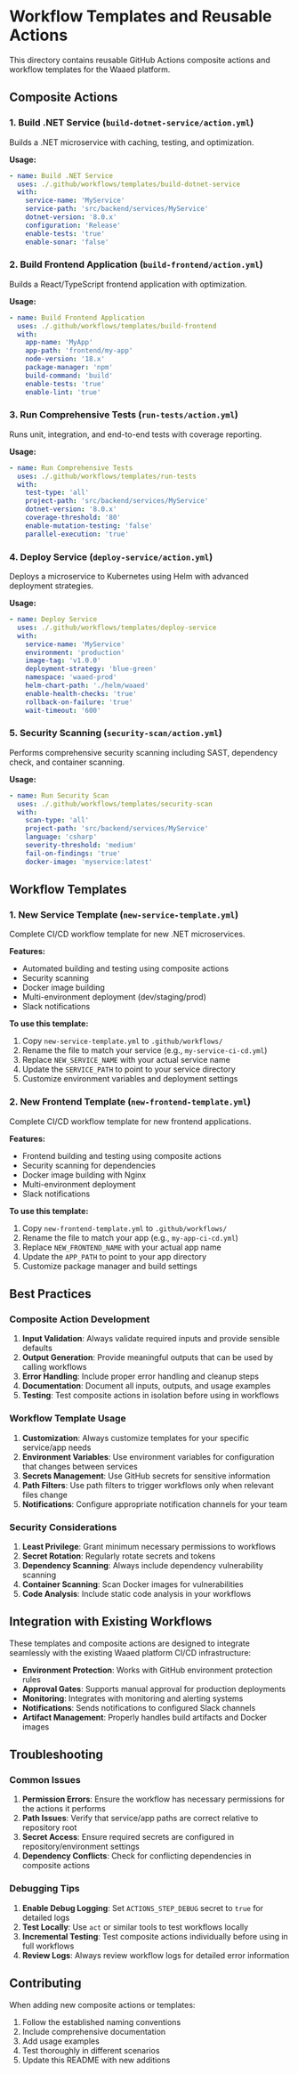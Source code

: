 # Workflow Templates and Reusable Actions

This directory contains reusable GitHub Actions composite actions and workflow templates for the Waaed platform.

## Composite Actions

### 1. Build .NET Service (`build-dotnet-service/action.yml`)
Builds a .NET microservice with caching, testing, and optimization.

**Usage:**
```yaml
- name: Build .NET Service
  uses: ./.github/workflows/templates/build-dotnet-service
  with:
    service-name: 'MyService'
    service-path: 'src/backend/services/MyService'
    dotnet-version: '8.0.x'
    configuration: 'Release'
    enable-tests: 'true'
    enable-sonar: 'false'
```

### 2. Build Frontend Application (`build-frontend/action.yml`)
Builds a React/TypeScript frontend application with optimization.

**Usage:**
```yaml
- name: Build Frontend Application
  uses: ./.github/workflows/templates/build-frontend
  with:
    app-name: 'MyApp'
    app-path: 'frontend/my-app'
    node-version: '18.x'
    package-manager: 'npm'
    build-command: 'build'
    enable-tests: 'true'
    enable-lint: 'true'
```

### 3. Run Comprehensive Tests (`run-tests/action.yml`)
Runs unit, integration, and end-to-end tests with coverage reporting.

**Usage:**
```yaml
- name: Run Comprehensive Tests
  uses: ./.github/workflows/templates/run-tests
  with:
    test-type: 'all'
    project-path: 'src/backend/services/MyService'
    dotnet-version: '8.0.x'
    coverage-threshold: '80'
    enable-mutation-testing: 'false'
    parallel-execution: 'true'
```

### 4. Deploy Service (`deploy-service/action.yml`)
Deploys a microservice to Kubernetes using Helm with advanced deployment strategies.

**Usage:**
```yaml
- name: Deploy Service
  uses: ./.github/workflows/templates/deploy-service
  with:
    service-name: 'MyService'
    environment: 'production'
    image-tag: 'v1.0.0'
    deployment-strategy: 'blue-green'
    namespace: 'waaed-prod'
    helm-chart-path: './helm/waaed'
    enable-health-checks: 'true'
    rollback-on-failure: 'true'
    wait-timeout: '600'
```

### 5. Security Scanning (`security-scan/action.yml`)
Performs comprehensive security scanning including SAST, dependency check, and container scanning.

**Usage:**
```yaml
- name: Run Security Scan
  uses: ./.github/workflows/templates/security-scan
  with:
    scan-type: 'all'
    project-path: 'src/backend/services/MyService'
    language: 'csharp'
    severity-threshold: 'medium'
    fail-on-findings: 'true'
    docker-image: 'myservice:latest'
```

## Workflow Templates

### 1. New Service Template (`new-service-template.yml`)
Complete CI/CD workflow template for new .NET microservices.

**Features:**
- Automated building and testing using composite actions
- Security scanning
- Docker image building
- Multi-environment deployment (dev/staging/prod)
- Slack notifications

**To use this template:**
1. Copy `new-service-template.yml` to `.github/workflows/`
2. Rename the file to match your service (e.g., `my-service-ci-cd.yml`)
3. Replace `NEW_SERVICE_NAME` with your actual service name
4. Update the `SERVICE_PATH` to point to your service directory
5. Customize environment variables and deployment settings

### 2. New Frontend Template (`new-frontend-template.yml`)
Complete CI/CD workflow template for new frontend applications.

**Features:**
- Frontend building and testing using composite actions
- Security scanning for dependencies
- Docker image building with Nginx
- Multi-environment deployment
- Slack notifications

**To use this template:**
1. Copy `new-frontend-template.yml` to `.github/workflows/`
2. Rename the file to match your app (e.g., `my-app-ci-cd.yml`)
3. Replace `NEW_FRONTEND_NAME` with your actual app name
4. Update the `APP_PATH` to point to your app directory
5. Customize package manager and build settings

## Best Practices

### Composite Action Development
1. **Input Validation**: Always validate required inputs and provide sensible defaults
2. **Output Generation**: Provide meaningful outputs that can be used by calling workflows
3. **Error Handling**: Include proper error handling and cleanup steps
4. **Documentation**: Document all inputs, outputs, and usage examples
5. **Testing**: Test composite actions in isolation before using in workflows

### Workflow Template Usage
1. **Customization**: Always customize templates for your specific service/app needs
2. **Environment Variables**: Use environment variables for configuration that changes between services
3. **Secrets Management**: Use GitHub secrets for sensitive information
4. **Path Filters**: Use path filters to trigger workflows only when relevant files change
5. **Notifications**: Configure appropriate notification channels for your team

### Security Considerations
1. **Least Privilege**: Grant minimum necessary permissions to workflows
2. **Secret Rotation**: Regularly rotate secrets and tokens
3. **Dependency Scanning**: Always include dependency vulnerability scanning
4. **Container Scanning**: Scan Docker images for vulnerabilities
5. **Code Analysis**: Include static code analysis in your workflows

## Integration with Existing Workflows

These templates and composite actions are designed to integrate seamlessly with the existing Waaed platform CI/CD infrastructure:

- **Environment Protection**: Works with GitHub environment protection rules
- **Approval Gates**: Supports manual approval for production deployments
- **Monitoring**: Integrates with monitoring and alerting systems
- **Notifications**: Sends notifications to configured Slack channels
- **Artifact Management**: Properly handles build artifacts and Docker images

## Troubleshooting

### Common Issues
1. **Permission Errors**: Ensure the workflow has necessary permissions for the actions it performs
2. **Path Issues**: Verify that service/app paths are correct relative to repository root
3. **Secret Access**: Ensure required secrets are configured in repository/environment settings
4. **Dependency Conflicts**: Check for conflicting dependencies in composite actions

### Debugging Tips
1. **Enable Debug Logging**: Set `ACTIONS_STEP_DEBUG` secret to `true` for detailed logs
2. **Test Locally**: Use `act` or similar tools to test workflows locally
3. **Incremental Testing**: Test composite actions individually before using in full workflows
4. **Review Logs**: Always review workflow logs for detailed error information

## Contributing

When adding new composite actions or templates:

1. Follow the established naming conventions
2. Include comprehensive documentation
3. Add usage examples
4. Test thoroughly in different scenarios
5. Update this README with new additions
